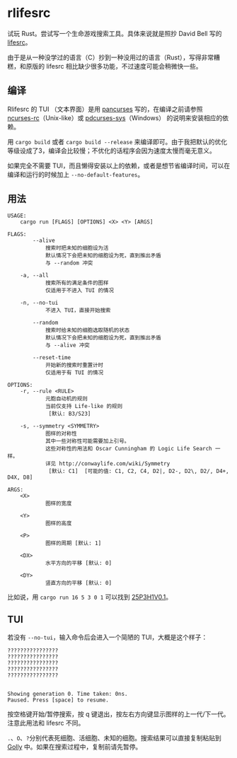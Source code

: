 # rlifesrc

试玩 Rust。尝试写一个生命游戏搜索工具。具体来说就是照抄 David Bell 写的 [lifesrc](https://github.com/DavidKinder/Xlife/tree/master/Xlife35/source/lifesearch)。

由于是从一种没学过的语言（C）抄到一种没用过的语言（Rust），写得非常糟糕，和原版的 lifesrc 相比缺少很多功能，不过速度可能会稍微快一些。

## 编译

Rlifesrc 的 TUI （文本界面）是用 [pancurses](https://github.com/ihalila/pancurses) 写的，在编译之前请参照 [ncurses-rc](https://github.com/jeaye/ncurses-rs)（Unix-like）或 [pdcurses-sys](https://github.com/ihalila/pdcurses-sys)（Windows） 的说明来安装相应的依赖。

用 `cargo build` 或者 `cargo build --release` 来编译即可。由于我把默认的优化等级设成了3，编译会比较慢；不优化的话程序会因为速度太慢而毫无意义。

如果完全不需要 TUI，而且懒得安装以上的依赖，或者是想节省编译时间，可以在编译和运行的时候加上 `--no-default-features`。

## 用法

```text
USAGE:
    cargo run [FLAGS] [OPTIONS] <X> <Y> [ARGS]

FLAGS:
        --alive
            搜索时把未知的细胞设为活
            默认情况下会把未知的细胞设为死，直到推出矛盾
            与 --random 冲突

    -a, --all
            搜索所有的满足条件的图样
            仅适用于不进入 TUI 的情况

    -n, --no-tui
            不进入 TUI，直接开始搜索

        --random
            搜索时给未知的细胞选取随机的状态
            默认情况下会把未知的细胞设为死，直到推出矛盾
            与 --alive 冲突

        --reset-time
            开始新的搜索时重置计时
            仅适用于有 TUI 的情况

OPTIONS:
    -r, --rule <RULE>
            元胞自动机的规则
            当前仅支持 Life-like 的规则
             [默认: B3/S23]

    -s, --symmetry <SYMMETRY>
            图样的对称性
            其中一些对称性可能需要加上引号。
            这些对称性的用法和 Oscar Cunningham 的 Logic Life Search 一样。
            详见 http://conwaylife.com/wiki/Symmetry
             [默认: C1]  [可能的值: C1, C2, C4, D2|, D2-, D2\, D2/, D4+, D4X, D8]

ARGS:
    <X>
            图样的宽度

    <Y>
            图样的高度

    <P>
            图样的周期 [默认: 1]

    <DX>
            水平方向的平移 [默认: 0]

    <DY>
            竖直方向的平移 [默认: 0]
```

比如说，用 `cargo run 16 5 3 0 1` 可以找到 [25P3H1V0.1](http://conwaylife.com/wiki/25P3H1V0.1)。

## TUI

若没有 `--no-tui`，输入命令后会进入一个简陋的 TUI，大概是这个样子：

```text
????????????????
????????????????
????????????????
????????????????
????????????????


Showing generation 0. Time taken: 0ns.
Paused. Press [space] to resume.

```

按空格键开始/暂停搜索，按 q 键退出，按左右方向键显示图样的上一代/下一代。注意此用法和 lifesrc 不同。

`.`、`O`、`?`分别代表死细胞、活细胞、未知的细胞。搜索结果可以直接复制粘贴到 [Golly](http://golly.sourceforge.net/) 中。如果在搜索过程中，复制前请先暂停。

